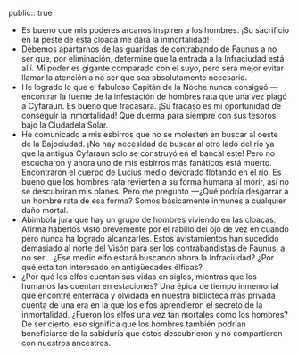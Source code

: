 public:: true

- Es bueno que mis poderes arcanos inspiren a los hombres. ¡Su sacrificio en la peste de esta cloaca me dará la inmortalidad!
- Debemos apartarnos de las guaridas de contrabando de Faunus a no ser que, por eliminación, determine que la entrada a la Infraciudad está allí. Mi poder es gigante comparado con el suyo, pero será mejor evitar llamar la atención a no ser que sea absolutamente necesario.
- He logrado lo que el fabuloso Capitán de la Noche nunca consiguó — encontrar la fuente de la infestación de hombres rata que una vez plagó a Cyfaraun. Es bueno que fracasara. ¡Su fracaso es mi oportunidad de conseguir la inmortalidad! Que duerma para siempre con sus tesoros bajo la Ciudadela Solar.
- He comunicado a mis esbirros que no se molesten en buscar al oeste de la Bajociudad. ¡No hay necesidad de buscar al otro lado del río ya que la antigua Cyfaraun solo se construyó en el bancal este! Pero no escucharon y ahora uno de mis esbirros más fanáticos está muerto. Encontraron el cuerpo de Lucius medio devorado flotando en el río. Es bueno que los hombres rata revierten a su forma humana al morir, así no se descubrirán mis planes. Pero me pregunto —¿Qué podría desgarrar a un hombre rata de esa forma? Somos básicamente inmunes a cualquier daño mortal.
- Abimbola jura que hay un grupo de hombres viviendo en las cloacas. Afirma haberlos visto brevemente por el rabillo del ojo de vez en cuando pero nunca ha logrado alcanzarles. Estos avistamientos han sucedido demasiado al norte del Visón para ser los contrabandistas de Faunus, a no ser... ¿Ese medio elfo estará buscando ahora la Infraciudad? ¿Por qué esta tan interesado en antigüedades élficas?
- ¿Por qué los elfos cuentan sus vidas en siglos, mientras que los humanos las cuentan en estaciones? Una épica de tiempo inmemorial que encontré enterrada y olvidada en nuestra biblioteca más privada cuenta de una era en la que los elfos aprendieron el secreto de la inmortalidad. ¿Fueron los elfos una vez tan mortales como los hombres? De ser cierto, eso significa que los hombres también podrían beneficiarse de la sabiduría que estos descubrieron y no compartieron con nuestros ancestros.
